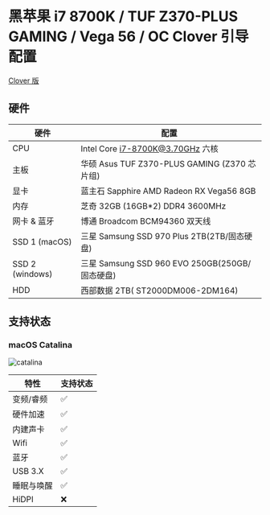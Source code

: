 # 黑苹果 i7 8700K / TUF Z370-PLUS GAMING / Vega 56 / OC Clover 引导配置

[Clover 版](https://github.com/arvinxx/Hackintosh/tree/clover)

## 硬件

| 硬件            | 配置                                           |
| --------------- | ---------------------------------------------- |
| CPU             | Intel Core i7-8700K@3.70GHz 六核               |
| 主板            | 华硕 Asus TUF Z370-PLUS GAMING (Z370 芯片组)   |
| 显卡            | 蓝主石 Sapphire AMD Radeon RX Vega56 8GB       |
| 内存            | 芝奇 32GB (16GB\*2) DDR4 3600MHz               |
| 网卡 & 蓝牙     | 博通 Broadcom BCM94360 双天线                  |
| SSD 1 (macOS)   | 三星 Samsung SSD 970 Plus 2TB(2TB/固态硬盘)    |
| SSD 2 (windows) | 三星 Samsung SSD 960 EVO 250GB(250GB/固态硬盘) |
| HDD             | 西部数据 2TB( ST2000DM006-2DM164)              |

## 支持状态

### macOS Catalina

![catalina](https://gw.alipayobjects.com/zos/antfincdn/gOgujHJa4Z/7326082b-61bd-4577-a670-d3d3ff713b5e.png)

| 特性       | 支持状态 |
| ---------- | -------- |
| 变频/睿频  | ✅       |
| 硬件加速   | ✅       |
| 内建声卡   | ✅       |
| Wifi       | ✅       |
| 蓝牙       | ✅       |
| USB 3.X    | ✅       |
| 睡眠与唤醒 | ✅       |
| HiDPI      | ❌       |
